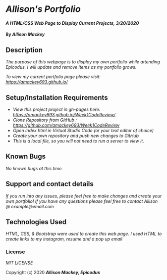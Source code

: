 # _Allison's Portfolio_

#### _A HTML/CSS Web Page to Display Current Projects, 3/20/2020_

#### By _**Allison Mackey**_

## Description

_The purpose of this webpage is to display my own portfolio while attending Epicodus. I will update and remove items as my portfolio grows._

_To view my current portfolio page please visit: https://amackey693.github.io/_

## Setup/Installation Requirements

* _View this project project in gh-pages here: https://amackey693.github.io/Week1CodeReview/_
* _Clone Repository from GitHub : https://github.com/amackey693/Week1CodeReview_
* _Open Index.html in Virtual Studio Code (or your text editor of choice)_
* _Create your own repository and push new changes to GitHub_
* _This is a local file, so you will not need to run a server to view it._

## Known Bugs

_No known bugs at this time._

## Support and contact details

_If you run into any issues, please feel free to make changes and create your own portfolio! If you have any questions please feel free to contact Allison @ example@email.com_ 

## Technologies Used

_HTML, CSS, & Bootstrap were used to create this web page. I used HTML to create links to my instagram, resume and a pop up email_

### License

*MIT LICENSE*

Copyright (c) 2020 **_Allison Mackey, Epicodus_**